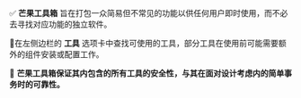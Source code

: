 ✅ **芒果工具箱** 旨在打包一众简易但不常见的功能以供任何用户即时使用，而不必去寻找对应功能的独立软件。

👋在左侧边栏的 **工具** 选项卡中查找可使用的工具，部分工具在使用前可能需要额外的组件安装或配置工作。

🤣 **芒果工具箱保证其内包含的所有工具的安全性，与其在面对设计考虑内的简单事务时的可靠性。**